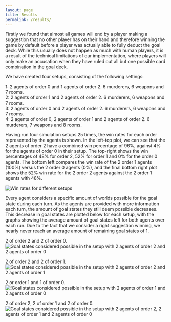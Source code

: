 ```yaml
---
layout: page
title: Results
permalink: /results/
---
```


Firstly we found that almost all games will end by a player making a suggestion that no other player has on their hand and therefore winning the game by default before a player was actually able to fully deduct the goal deck. While this usually does not happen as much with human players, it is a result of the technical limitations of our implementation, where players will only make an accusation when they have ruled out all but one possible card combination in the goal deck.

We have created four setups, consisting of the following settings:

1:    2 agents of order 0 and 1 agents of order 2. 6 murderers, 6 weapons and 7 rooms.  
2:    2 agents of order 1 and 2 agents of order 2. 6 murderers, 6 weapons and 7 rooms.  
3:    2 agents of order 0 and 2 agents of order 2. 6 murderers, 6 weapons and 7 rooms.  
4:    2 agents of order 0, 2 agents of order 1 and 2 agents of order 2. 6 murderers, 7 weapons and 8 rooms.  

Having run four simulation setups 25 times, the win rates for each order represented by the agents is shown. In the left-top plot, we can see that the 2 agents of order 2 have a combined win percentage of 96%, against 4% for the agents of order 0 in their setup. The top-right shows the win percentages of 48% for order 2, 52% for order 1 and 0% for the order 0 agents. The bottom left compares the win rate of the 2 order 1 agents (100%) versus the 2 order 0 agents (0%), and the final bottom right plot shows the 52% win rate for the 2 order 2 agents against the 2 order 1 agents with 48%.

![Win rates for different setups](/assets/win_rates_order.png)


Every agent considers a specific amount of worlds possible for the goal state during each turn. As the agents are provided with more information each turn, the amount of goal states they still deem possible decreases. This decrease in goal states are plotted below for each setup, with the graphs showing the average amount of goal states left for both agents over each run. Due to the fact that we consider a right suggestion winning, we nearly never reach an average amount of remaining goal states of 1. 

2 of order 2 and 2 of order 0.
![Goal states considered possible in the setup with 2 agents of order 2 and 2 agents of order 0](/assets/2200plot.png)


2 of order 2 and 2 of order 1.
![Goal states considered possible in the setup with 2 agents of order 2 and 2 agents of order 1](/assets/2211plot.png)


2 or order 1 and 1 of order 0.
![!Goal states considered possible in the setup with 2 agents of order 1 and 2 agents of order 0](/assets/1100plot.png)


2 of order 2, 2 of order 1 and 2 of order 0.
![Goal states considered possible in the setup with 2 agents of order 2, 2 agents of order 1 and 2 agents of order 0](/assets/221100plot.png)
